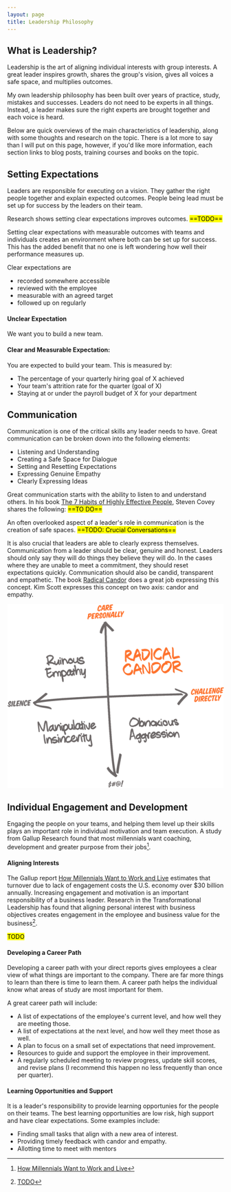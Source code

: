 ```yaml
---
layout: page
title: Leadership Philosophy
---
```


## What is Leadership?
Leadership is the art of aligning individual interests with group interests. A great leader inspires growth, shares the group's vision, gives all voices a safe space, and multiplies outcomes.

My own leadership philosophy has been built over years of practice, study, mistakes and successes. Leaders do not need to be experts in all things. Instead, a leader makes sure the right experts are brought together and each voice is heard.

Below are quick overviews of the main characteristics of leadership, along with some thoughts and research on the topic. There is a lot more to say than I will put on this page, however, if you'd like more information, each section links to blog posts, training courses and books on the topic.

## Setting Expectations
Leaders are responsible for executing on a vision. They gather the right people together and explain expected outcomes. People being lead must be set up for success by the leaders on their team.

Research shows setting clear expectations improves outcomes. <mark>==TODO==</mark>

Setting clear expectations with measurable outcomes with teams and individuals creates an environment where both can be set up for success. This has the added benefit that no one is left wondering how well their performance measures up. 

Clear expectations are
- recorded somewhere accessible
- reviewed with the employee
- measurable with an agreed target
- followed up on regularly

#### Unclear Expectation
We want you to build a new team.

#### Clear and Measurable Expectation: 
You are expected to build your team. This is measured by:

- The percentage of your quarterly hiring goal of X achieved
- Your team's attrition rate for the quarter (goal of X)
- Staying at or under the payroll budget of X for your department

## Communication
Communication is one of the critical skills any leader needs to have. Great communication can be broken down into the following elements:
- Listening and Understanding
- Creating a Safe Space for Dialogue
- Setting and Resetting Expectations
- Expressing Genuine Empathy
- Clearly Expressing Ideas

Great communication starts with the ability to listen to and understand others. In his book [The 7 Habits of Highly Effective People](https://amzn.to/3Y9BpdA), Steven Covey shares the following: <mark>==TO DO==</mark>

An often overlooked aspect of a leader's role in communication is the creation of safe spaces. <mark>==TODO: Crucial Conversations==</mark>

It is also crucial that leaders are able to clearly express themselves. Communication from a leader should be clear, genuine and honest. Leaders should only say they will do things they believe they will do. In the cases where they are unable to meet a commitment, they should reset expectations quickly. Communication should also be candid, transparent and empathetic. The book [Radical Candor](https://amzn.to/3Yfotmj) does a great job expressing this concept. Kim Scott expresses this concept on two axis: candor and empathy.

![Radical Candor](/assets/images/pages/leadership/radicalcandorchart.png)


## Individual Engagement and Development
Engaging the people on your teams, and helping them level up their skills plays an important role in individual motivation and team execution. A study from Gallup Research found that most millennials want coaching, development and greater purpose from their jobs[^1]. 

#### Aligning Interests
The Gallup report [How Millennials Want to Work and Live](https://www.gallup.com/workplace/238073/millennials-work-live.aspx) estimates that turnover due to lack of engagement costs the U.S. economy over $30 billion annually. Increasing engagement and motivation is an important responsibility of a business leader. Research in the Transformational Leadership has found that aligning personal interest with business objectives creates engagement in the employee and business value for the business[^2].

<mark>TODO</mark>

#### Developing a Career Path
Developing a career path with your direct reports gives employees a clear view of what things are important to the company. There are far more things to learn than there is time to learn them. A career path helps the individual know what areas of study are most important for them. 

A great career path will include:
- A list of expectations of the employee's current level, and how well they are meeting those.
- A list of expectations at the next level, and how well they meet those as well.
- A plan to focus on a small set of expectations that need improvement.
- Resources to guide and support the employee in their improvement.
- A regularly scheduled meeting to review progress, update skill scores, and revise plans (I recommend this happen no less frequently than once per quarter).

#### Learning Opportunities and Support
It is a leader's responsibility to provide learning opportunies for the people on their teams. The best learning opportunities are low risk, high support and have clear expectations. Some examples include:

- Finding small tasks that align with a new area of interest.
- Providing timely feedback with candor and empathy.
- Allotting time to meet with mentors

[^1]: [How Millennials Want to Work and Live](https://www.gallup.com/workplace/238073/millennials-work-live.aspx)
[^2]: [TODO](./)

<!-- ## Culture Development
- Defining Culture
- Evangelizing Culture
- Evolving Culture

## Team Development
- Intentional Structure
- Clear Expectations
- Set up for Success

## Measuring Success
- Start with the End in Mind
- Measuring Deliverables
- Measuring Teams
- Measuring Individuals

## Hiring, Promotions, Improvement Plans
#### Hiring Plan
#### Creating a Great Experience
- Know what you are looking for
- Clear processes
- Setting up for success
- Timely Communication

#### Measures of Success
- Hiring Funnel
- Hiring Goals
- Onboarding
- Attrition -->

<!-- ## Resources
#### Books
Communication
- [Radical Candor by Kim Scott](https://amzn.to/3Yfotmj) ([Book Review](barlowtucker.com/reviews/radicalcandor.html))
- [Crucial Conversations by Joseph Grenny, Kerry Patterson, Ron McMillan, Al Switzler, and Emily Gregory](https://amzn.to/3RiOH5r)

General Leadership Books
- [The 7 Habits of Highly Effective People](https://amzn.to/3Y9BpdA) ([Book Review](barlowtucker.com/reviews/7habits.html))

Start-ups

#### Peer Reviewed Articles


#### Software -->

